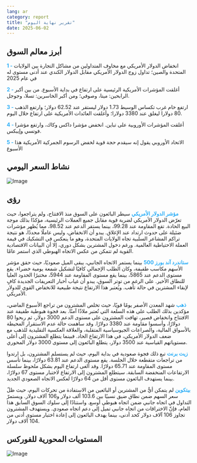 ```yaml
---
lang: ar
category: report
title: "تقرير نهاية اليوم"
date: 2025-06-02
---
```



<h2>أبرز معالم السوق</h2>
<strong style="color: #2caef7;">1 - </strong> انخفاض الدولار الأمريكي مع مخاوف المتداولين من مشاكل التجارة بين الولايات المتحدة والصين؛ تداول زوج الدولار الأمريكي مقابل الدولار الكندي عند أدنى مستوى له في عام 2025

<strong style="color: #2caef7;">2 - </strong> أغلقت المؤشرات الأمريكية الرئيسية على ارتفاع في بداية الأسبوع. من بين أكبر الرابحين: ميتا، وصوفي؛ ومن أكبر الخاسرين: تسلا، وجوجل.

<strong style="color: #2caef7;">3 - </strong> ارتفع خام غرب تكساس الوسيط 1.73 دولار ليستقر عند 62.52 دولار؛ وارتفع الذهب 80 دولارا ليغلق عند 3380 دولارا؛ وأغلقت العائدات الأمريكية على ارتفاع خلال اليوم.

<strong style="color: #2caef7;">4 - </strong> أغلقت المؤشرات الأوروبية على تباين. انخفض مؤشرا داكس وكاك، وارتفع مؤشرا فوتسي وإيبكس.

<strong style="color: #2caef7;">5 - </strong> الاتحاد الأوروبي يقول إنه سيقدم حجة قوية لخفض الرسوم الجمركية الأمريكية هذا الأسبوع



<h2>نشاط السعر اليومي</h2>
<img src="https://markleighedu.github.io/img/Jun-2025/02-Jun-2025/price.jpg" alt="Image"/>

<h2>رؤى</h2>
<strong style="color: #2caef7;">مؤشر الدولار الأمريكي</strong> سيطر البائعون على السوق منذ الافتتاح، ولم يتراجعوا، حيث تعرّض الدولار الأمريكي لضربة قوية مقابل جميع العملات الرئيسية، مؤكدًا بذلك موجة البيع الحادة. تقع المقاومة عند 99.28، بينما يستقر الدعم عند 98.52، مما يُظهر مؤشرات ضئيلة على حدوث ارتداد عند الإغلاق. يبدو أن الانخفاض، وليس عاملًا محددًا، هو نتيجة تراكم المشاعر السلبية تجاه الولايات المتحدة، وهو ما ينعكس في التشكيك في قيمة العملة الاحتياطية العالمية. ورغم دخول المشترين بشكل دوري، إلا أن البيانات الاقتصادية القوية لم تتمكن من عكس الاتجاه الهبوطي الذي استمر عامًا.

<strong style="color: #2caef7;">ستاندرد آند بورز 500</strong> بينما يستمر الاتجاه الجانبي، يبقى الميل صعوديًا، حيث حقق مؤشر الأسهم مكاسب طفيفة، وكان الطلب الإجمالي كافيًا لتشكيل شمعة يومية خضراء. يقع مستوى الدعم عند 5865، بينما يقع مستوى المقاومة عند 5944، مختبرًا الحدود العليا للنطاق الأخير. على الرغم من توتر السوق، يبدو أن غياب أخبار التعريفات الجديدة كافٍ لإبقاء المشترين في حالة تأهب. ويُعتبر هذا الارتفاع نتيجة طبيعية للانخفاض القوي للدولار الأمريكي.

<strong style="color: #2caef7;">ذهب</strong> شهد المعدن الأصفر يومًا قويًا، حيث تخلص المشترون من تراجع الأسبوع الماضي، مؤكدين بذلك الطلب على هذه السلعة التي تُعتبر ملاذًا آمنًا. بعد فجوة هبوطية طفيفة عند الافتتاح وانخفاض قصير، تهافت المشترون على مستوى الدعم 3000 دولار، ثم ربحوا 80 دولارًا، وأسسوا مقاومة عند 3380 دولارًا. وقد ساهمت حالة عدم الاستقرار المحيطة بالأسواق المالية، والصراعات الجيوسياسية المتقلبة، والعلاقة العكسية التقليدية للذهب مع ضعف الدولار الأمريكي، في هذا الارتفاع الحاد. فبينما يتطلع المشترون إلى أعلى مستوياتهم القياسية عند 3500 دولار، يتطلع البائعون إلى مستوى 3000 دولار المحوري.

<strong style="color: #2caef7;">زيت برنت</strong> تبع ذلك فجوة صعودية في بداية اليوم، حيث لم يستسلم المشترون، بل ارتدوا من تراجعات متقطعة خلال الجلسة. يقع مستوى الدعم عند 63.81 دولارًا، بينما تأسس مستوى المقاومة عند 65.71 دولارًا. وقد ألغى ارتفاع اليوم بشكل ملحوظ سلسلة الارتفاعات المنخفضة السابقة. سيتطلع المشترون إلى الارتفاع لاختبار مستوى 67 دولارًا، بينما يستهدف البائعون مستوى أقل من 64 دولارًا لعكس الاتجاه الصعودي الجديد.

<strong style="color: #2caef7;">بيتكوين</strong> لم يتمكن أيٌّ من المشترين أو البائعين من الاستفادة من تحركات اليوم، حيث ظلّ سعر السهم ضمن نطاق ضيق نسبيًا بين 103.6 ألف دولار و106 آلاف دولار. ويستمرّ التداول في اتجاه جانبي ضمن اتجاه هبوطي أوسع. واستنادًا إلى سلوك السوق السابق هذا العام، فإنّ الاختراقات من اتجاه جانبي تميل إلى دعم اتجاه صعودي. ويستهدف المشترون تجاوز 106 آلاف دولار كحد أدنى، بينما يهدف البائعون إلى إعادة اختبار مستوى أدنى من 104 آلاف دولار.



<h2>المستويات المحورية للفوركس</h2>
<img src="https://markleighedu.github.io/img/Jun-2025/02-Jun-2025/pivot.jpg" alt="Image"/>